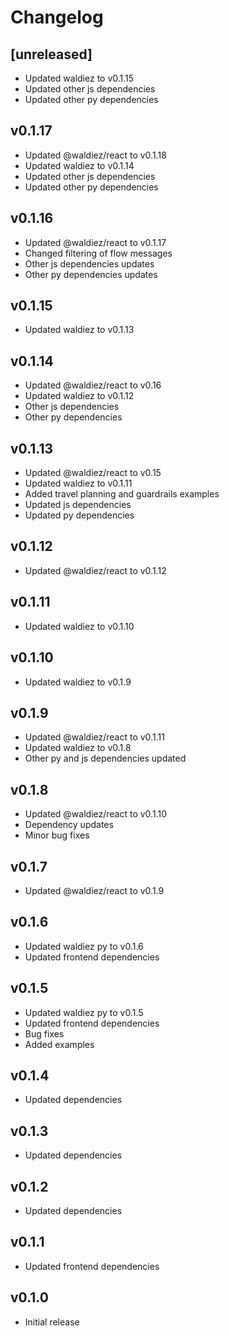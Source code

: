 # Changelog

## [unreleased]

- Updated waldiez to v0.1.15
- Updated other js dependencies
- Updated other py dependencies

## v0.1.17

- Updated @waldiez/react to v0.1.18
- Updated waldiez to v0.1.14
- Updated other js dependencies
- Updated other py dependencies

## v0.1.16

- Updated @waldiez/react to v0.1.17
- Changed filtering of flow messages
- Other js dependencies updates
- Other py dependencies updates

## v0.1.15

- Updated waldiez to v0.1.13

## v0.1.14

- Updated @waldiez/react to v0.16
- Updated waldiez to v0.1.12
- Other js dependencies
- Other py dependencies

## v0.1.13

- Updated @waldiez/react to v0.15
- Updated waldiez to v0.1.11
- Added travel planning and guardrails examples
- Updated js dependencies
- Updated py dependencies

## v0.1.12

- Updated @waldiez/react to v0.1.12

## v0.1.11

- Updated waldiez to v0.1.10

## v0.1.10

- Updated waldiez to v0.1.9

## v0.1.9

- Updated @waldiez/react to v0.1.11
- Updated waldiez to v0.1.8
- Other py and js dependencies updated

## v0.1.8

- Updated @waldiez/react to v0.1.10
- Dependency updates
- Minor bug fixes

## v0.1.7

- Updated @waldiez/react to v0.1.9

## v0.1.6

- Updated waldiez py to v0.1.6
- Updated frontend dependencies

## v0.1.5

- Updated waldiez py to v0.1.5
- Updated frontend dependencies
- Bug fixes
- Added examples

## v0.1.4

- Updated dependencies

## v0.1.3

- Updated dependencies

## v0.1.2

- Updated dependencies

## v0.1.1

- Updated frontend dependencies

## v0.1.0

- Initial release

